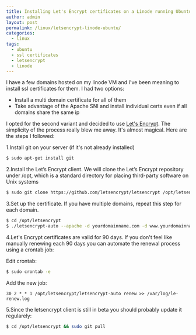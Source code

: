 ```yaml
---
title: Installing Let's Encrypt certificates on a Linode running Ubuntu 14.04 LTS and Apache
author: admin
layout: post
permalink: /linux/letsencrypt-linode-ubuntu/
categories:
  - linux
tags:
  - ubuntu
  - ssl certificates
  - letsencrypt
  - linode
---
```


I have a few domains hosted on my linode VM and I've been meaning to install ssl certificates for them. I had two options:

* Install a multi domain certificate for all of them
* Take advantage of the Apache SNI and install individual certs even if all domains share the same ip

I opted for the second variant and decided to use [Let's Encrypt](https://letsencrypt.org). The simplicity of the process really blew me away. It's almost magical. Here are the steps I followed:

1.Install git on your server (if it's not already installed)

```bash
$ sudo apt-get install git 
```
2.Install the Let’s Encrypt client. We will clone the Let’s Encrypt repository under /opt, which is a standard directory for placing third-party software on Unix systems

``` bash
$ sudo git clone https://github.com/letsencrypt/letsencrypt /opt/letsencrypt 
```
3.Set up the certificate. If you have multiple domains, repeat this step for each domain.

``` bash
$ cd /opt/letsencrypt
$ ./letsencrypt-auto --apache -d yourdomainname.com -d www.yourdomainname.com
```
4.Let's Encrypt certificates are valid for 90 days. If you don't feel like manually renewing each 90 days you can automate the renewal process using a crontab job:

Edit crontab:

``` bash
$ sudo crontab -e
```
Add the new job:

```
30 2 * * 1 /opt/letsencrypt/letsencrypt-auto renew >> /var/log/le-renew.log
```

5.Since the letsencrypt client is still in beta you should probably update it regularely:

``` bash
$ cd /opt/letsencrypt && sudo git pull
```
